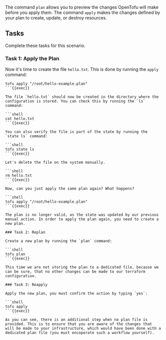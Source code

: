 The command `plan` allows you to preview the changes OpenTofu will make before you apply them. The command `apply` makes the changes defined by your plan to create, update, or destroy resources.
## Tasks

Complete these tasks for this scenario.

### Task 1: Apply the Plan

Now it's time to create the file `hello.txt`. This is done by running the `apply` command:

```shell
tofu apply "/root/hello-example.plan"
```{{exec}}

The file `hello.txt` should now be created in the directory where the configuration is stored. You can check this by running the `ls` command:

```shell
cat hello.txt
```{{exec}}

You can also verify the file is part of the state by running the `state ls` command:

```shell
tofu state ls
```{{exec}}

Let's delete the file on the system manually.

```shell
rm hello.txt
```{{exec}}

Now, can you just apply the same plan again? What happens?

```shell
tofu apply "/root/hello-example.plan"
```{{exec}}

The plan is no longer valid, as the state was updated by our previous manual action. In order to apply the plan again, you need to create a new plan. 

### Task 2: Replan

Create a new plan by running the `plan` command:

```shell
tofu plan
```{{exec}}

This time we are not storing the plan to a dedicated file, because we can be sure, that no other changes can be made to our terraform configuration.

### Task 3: Reapply

Apply the new plan, you must confirm the action by typing `yes`:

```shell
tofu apply
```{{exec}}

As you can see, there is an additional step when no plan file is provided. This is to ensure that you are aware of the changes that will be made to your infrastructure, which would have been done with a dedicated plan file (you must encoperate such a workflow yourself).
